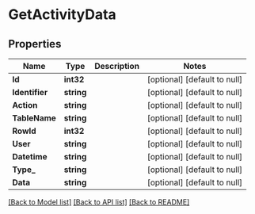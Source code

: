 # GetActivityData

## Properties
Name | Type | Description | Notes
------------ | ------------- | ------------- | -------------
**Id** | **int32** |  | [optional] [default to null]
**Identifier** | **string** |  | [optional] [default to null]
**Action** | **string** |  | [optional] [default to null]
**TableName** | **string** |  | [optional] [default to null]
**RowId** | **int32** |  | [optional] [default to null]
**User** | **string** |  | [optional] [default to null]
**Datetime** | **string** |  | [optional] [default to null]
**Type_** | **string** |  | [optional] [default to null]
**Data** | **string** |  | [optional] [default to null]

[[Back to Model list]](../README.md#documentation-for-models) [[Back to API list]](../README.md#documentation-for-api-endpoints) [[Back to README]](../README.md)


